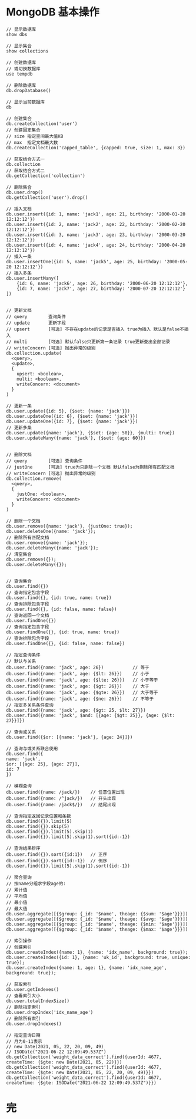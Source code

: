# MongoDB 基本操作

    // 显示数据库
    show dbs

    // 显示集合
    show collections

    // 创建数据库
    // 或切换数据库
    use tempdb

    // 删除数据库
    db.dropDatabase()

    // 显示当前数据库
    db

    // 创建集合
    db.createCollection('user')
    // 创建固定集合
    // size 指定空间最大值KB
    // max  指定文档最大数
    db.createCollection('capped_table', {capped: true, size: 1, max: 3})

    // 获取结合方式一
    db.collection
    // 获取结合方式二
    db.getCollection('collection')

    // 删除集合
    db.user.drop()
    db.getCollection('user').drop()

    // 插入文档
    db.user.insert({id: 1, name: 'jack1', age: 21, birthday: '2000-01-20 12:12:12'})
    db.user.insert({id: 2, name: 'jack2', age: 22, birthday: '2000-02-20 12:12:12'})
    db.user.insert({id: 3, name: 'jack3', age: 23, birthday: '2000-03-20 12:12:12'})
    db.user.insert({id: 4, name: 'jack4', age: 24, birthday: '2000-04-20 12:12:12'})
    // 插入一条
    db.user.insertOne({id: 5, name: 'jack5', age: 25, birthday: '2000-05-20 12:12:12'})
    // 插入多条
    db.user.insertMany([
        {id: 6, name: 'jack6', age: 26, birthday: '2000-06-20 12:12:12'}, 
        {id: 7, name: 'jack7', age: 27, birthday: '2000-07-20 12:12:12'}
    ])


    // 更新文档
    // query        查询条件
    // update       更新字段
    // upsert       [可选] 不存在update的记录是否插入 true为插入 默认是false不插入
    // multi        [可选] 默认false只更新第一条记录 true更新查出全部记录
    // writeConcern [可选] 抛出异常的级别
    db.collection.update(
      <query>,
      <update>,
      {
        upsert: <boolean>,
        multi: <boolean>,
        writeConcern: <document>
      }
    )

    // 更新一条
    db.user.update({id: 5}, {$set: {name: 'jack'}})
    db.user.updateOne({id: 6}, {$set: {name: 'jack'}})
    db.user.updateOne({id: 7}, {$set: {name: 'jack'}})
    // 更新多条
    db.user.update({name: 'jack'}, {$set: {age: 50}}, {multi: true})
    db.user.updateMany({name: 'jack'}, {$set: {age: 60}})

      
    // 删除文档
    // query        [可选] 查询条件
    // justOne      [可选] true为只删除一个文档 默认false为删除所有匹配文档
    // writeConcern [可选] 抛出异常的级别
    db.collection.remove(
      <query>,
      {
        justOne: <boolean>,
        writeConcern: <document>
      }
    )
      
    // 删除一个文档
    db.user.remove({name: 'jack'}, {justOne: true});
    db.user.deleteOne({name: 'jack'});
    // 删除所有匹配文档
    db.user.remove({name: 'jack'});
    db.user.deleteMany({name: 'jack'});
    // 清空集合
    db.user.remove({});
    db.user.deleteMany({});
      

    // 查询集合
    db.user.find({})
    // 查询指定包含字段
    db.user.find({}, {id: true, name: true})
    // 查询排除包含字段
    db.user.find({}, {id: false, name: false})
    // 查询返回一个文档
    db.user.findOne({})
    // 查询指定包含字段
    db.user.findOne({}, {id: true, name: true})
    // 查询排除包含字段
    db.user.findOne({}, {id: false, name: false})

    // 指定查询条件 
    // 默认与关系
    db.user.find({name: 'jack', age: 26})           // 等于
    db.user.find({name: 'jack', age: {$lt: 26}})    // 小于
    db.user.find({name: 'jack', age: {$lte: 26}})   // 小于等于
    db.user.find({name: 'jack', age: {$gt: 26}})    // 大于
    db.user.find({name: 'jack', age: {$gte: 26}})   // 大于等于
    db.user.find({name: 'jack', age: {$ne: 26}})    // 不等于
    // 指定多关系条件查询
    db.user.find({name: 'jack', age: {$gt: 25, $lt: 27}})
    db.user.find({name: 'jack', $and: [{age: {$gt: 25}}, {age: {$lt: 27}}]})

    // 查询或关系
    db.user.find({$or: [{name: 'jack'}, {age: 24}]})

    // 查询与或关系联合使用
    db.user.find({
    name: 'jack', 
    $or: [{age: 25}, {age: 27}],
    id: 7
    })

    // 模糊查询
    db.user.find({name: /jack/})    // 任意位置出现
    db.user.find({name: /^jack/})   // 开头出现
    db.user.find({name: /jack$/})   // 结尾出现

    // 查询指定返回记录位置和条数
    db.user.find({}).limit(5)
    db.user.find({}).skip(5)
    db.user.find({}).limit(5).skip(1)
    db.user.find({}).limit(5).skip(1).sort({id:-1})

    // 查询结果排序
    db.user.find({}).sort({id:1})   // 正序
    db.user.find({}).sort({id:-1})  // 倒序
    db.user.find({}).limit(5).skip(1).sort({id:-1})

    // 聚合查询
    // 按name分组求字段age的:
    // 累计值
    // 平均值
    // 最小值
    // 最大值
    db.user.aggregate([{$group: {_id: '$name', theage: {$sum: '$age'}}}])
    db.user.aggregate([{$group: {_id: '$name', theage: {$avg: '$age'}}}])
    db.user.aggregate([{$group: {_id: '$name', theage: {$min: '$age'}}}])
    db.user.aggregate([{$group: {_id: '$name', theage: {$max: '$age'}}}])

    // 索引操作
    // 创建索引
    db.user.createIndex({name: 1}, {name: 'idx_name', background: true});
    db.user.createIndex({id: 1}, {name: 'uk_id', background: true, unique: true});
    db.user.createIndex({name: 1, age: 1}, {name: 'idx_name_age', background: true});

    // 获取索引
    db.user.getIndexes()
    // 查看索引大小
    db.user.totalIndexSize()
    // 删除指定索引
    db.user.dropIndex('idx_name_age')
    // 删除所有索引
    db.user.dropIndexes()

    // 指定查询日期
    // 月为0-11表示
    // new Date(2021, 05, 22, 20, 09, 49) 
    // ISODate("2021-06-22 12:09:49.537Z")
    db.getCollection('weight_data_correct').find({userId: 4677, createTime: {$gte: new Date(2021, 05, 22)}})
    db.getCollection('weight_data_correct').find({userId: 4677, createTime: {$gte: new Date(2021, 05, 22, 20, 09, 49)}})
    db.getCollection('weight_data_correct').find({userId: 4677, createTime: {$gte: ISODate("2021-06-22 12:09:49.537Z")}})

# 完